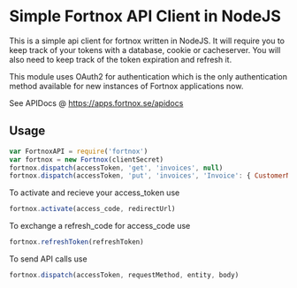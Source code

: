# Simple Fortnox API Client in NodeJS

This is a simple api client for fortnox written in NodeJS. It will require you to keep track of your tokens with a database, cookie or cacheserver. You will also need to keep track of the token expiration and refresh it.

This module uses OAuth2 for authentication which is the only authentication method available for new instances of Fortnox applications now.

See APIDocs @ https://apps.fortnox.se/apidocs

## Usage
```javascript
var FortnoxAPI = require('fortnox')
var fortnox = new Fortnox(clientSecret)
fortnox.dispatch(accessToken, 'get', 'invoices', null)
fortnox.dispatch(accessToken, 'put', 'invoices', 'Invoice': { CustomerNumber: 1 })
```
To activate and recieve your access_token use
```javascript
fortnox.activate(access_code, redirectUrl)
```
To exchange a refresh_code for access_code use
```javascript
fortnox.refreshToken(refreshToken)
```
To send API calls use
```javascript
fortnox.dispatch(accessToken, requestMethod, entity, body)
```